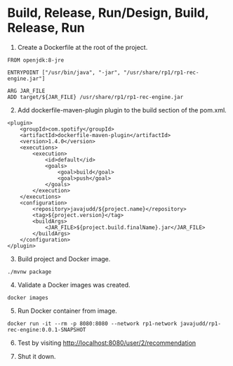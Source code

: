 # Build, Release, Run/Design, Build, Release, Run

1. Create a Dockerfile at the root of the project.
```
FROM openjdk:8-jre

ENTRYPOINT ["/usr/bin/java", "-jar", "/usr/share/rp1/rp1-rec-engine.jar"]

ARG JAR_FILE
ADD target/${JAR_FILE} /usr/share/rp1/rp1-rec-engine.jar
```

2. Add dockerfile-maven-plugin plugin to the build section of the pom.xml.
```
<plugin>
    <groupId>com.spotify</groupId>
    <artifactId>dockerfile-maven-plugin</artifactId>
    <version>1.4.0</version>
    <executions>
        <execution>
            <id>default</id>
            <goals>
                <goal>build</goal>
                <goal>push</goal>
            </goals>
        </execution>
    </executions>
    <configuration>
        <repository>javajudd/${project.name}</repository>
        <tag>${project.version}</tag>
        <buildArgs>
            <JAR_FILE>${project.build.finalName}.jar</JAR_FILE>
        </buildArgs>
    </configuration>
</plugin>
```

3. Build project and Docker image.
```
./mvnw package
```

4. Validate a Docker images was created.
```
docker images
```

5. Run Docker container from image.
```
docker run -it --rm -p 8080:8080 --network rp1-network javajudd/rp1-rec-engine:0.0.1-SNAPSHOT
```

6. Test by visiting [http://localhost:8080/user/2/recommendation](http://localhost:8080/user/2/recommendation)

7. Shut it down.